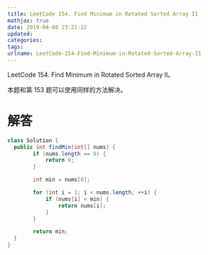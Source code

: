 ```yaml
---
title: LeetCode 154. Find Minimum in Rotated Sorted Array II
mathjax: true
date: 2019-04-08 23:21:22
updated:
categories:
tags:
urlname: LeetCode-154-Find-Minimum-in-Rotated-Sorted-Array-II
---
```


LeetCode 154. Find Minimum in Rotated Sorted Array II。

<!-- more -->

本题和第 153 题可以使用同样的方法解决。

# 解答

```java
class Solution {
  public int findMin(int[] nums) {
        if (nums.length == 0) {
            return 0;
        }

        int min = nums[0];

        for (int i = 1; i < nums.length; ++i) {
            if (nums[i] < min) {
                return nums[i];
            }
        }

        return min;
  }
}
```

